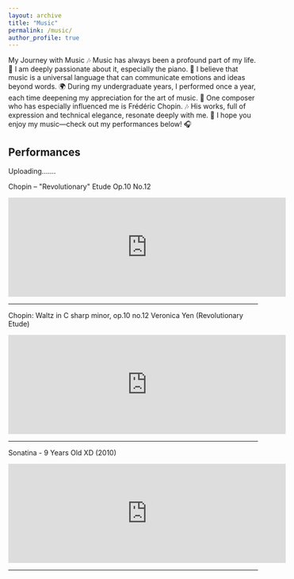 ```yaml
---
layout: archive
title: "Music"
permalink: /music/
author_profile: true
---
```



My Journey with Music 🎶
Music has always been a profound part of my life. 🎼 I am deeply passionate about it, especially the piano. 
🎹 I believe that music is a universal language that can communicate emotions and ideas beyond words. 
🌍 During my undergraduate years, I performed once a year, each time deepening my appreciation for the art of music. 
🎤 One composer who has especially influenced me is Frédéric Chopin. 🎶 
His works, full of expression and technical elegance, resonate deeply with me. 🎵 
I hope you enjoy my music—check out my performances below! 🎧


## Performances
Uploading.......

[//]: # (Youtube video embed)

Chopin – "Revolutionary" Etude Op.10 No.12

<iframe width="560" height="200" src="https://youtu.be/XgsGGEtzoWQ" frameborder="0" allow="accelerometer; autoplay; clipboard-write; encrypted-media; gyroscope; picture-in-picture" allowfullscreen></iframe>


---

Chopin: Waltz in C sharp minor, op.10 no.12 Veronica Yen (Revolutionary Etude)

<iframe width="560" height="200" src="https://youtu.be/Mwau3yRSbIQ" frameborder="0" allow="accelerometer; autoplay; clipboard-write; encrypted-media; gyroscope; picture-in-picture" allowfullscreen></iframe>

---

Sonatina - 9 Years Old XD (2010)

<iframe width="560" height="200" src="https://youtu.be/v_5i2BeGnDY" frameborder="0" allow="accelerometer; autoplay; clipboard-write; encrypted-media; gyroscope; picture-in-picture" allowfullscreen></iframe>


---





